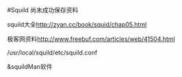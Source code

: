 #Squild 尚未成功保存资料

squild大全<http://zyan.cc/book/squid/chap05.html>

极客网资料<http://www.freebuf.com/articles/web/41504.html>

/usr/local/squild/etc/squild.conf

&squildMan软件